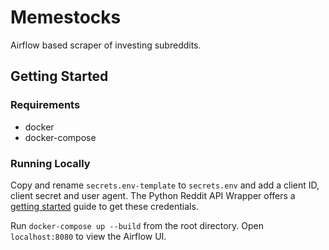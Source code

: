 # Memestocks

Airflow based scraper of investing subreddits.

## Getting Started

### Requirements

- docker
- docker-compose

### Running Locally

Copy and rename `secrets.env-template` to `secrets.env` and add a client ID, client secret and user agent. The Python Reddit API Wrapper offers a [getting started](https://praw.readthedocs.io/en/stable/getting_started/quick_start.html) guide to get these credentials.

Run `docker-compose up --build` from the root directory. Open `localhost:8080` to view the Airflow UI.